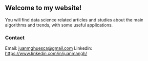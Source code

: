 ## Welcome to my website!

You will find data science related articles and studies about the main algorithms and trends, with some useful applications.


### Contact
Email: juanmghuesca@gmail.com
Linkedin: https://www.linkedin.com/in/juanmangh/
